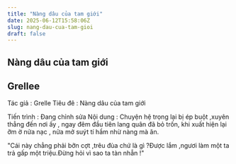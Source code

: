 ```yaml
---
title: "Nàng dâu của tam giới"
date: 2025-06-12T15:58:06Z
slug: nang-dau-cua-tam-gioi
draft: false
---
```


## Nàng dâu của tam giới

## Grellee

Tác giả : Grelle
Tiêu đê : Nàng dâu của tam giới 
 
Tiến trình : Đang chỉnh sửa
Nội dung : Chuyện hệ trọng lại bị ép buột ,xuyên thẳng đến nơi ấy , ngay đêm đầu tiên lang quân đã bỏ trốn, khi xuất hiện lại ỡm ờ nửa nạc , nửa mở suýt tí hầm nhừ nàng mà ăn.
 
"Cái này chẳng phải bỡn cợt ,trêu đùa chứ là gì ?Được lắm ,ngươi làm một ta trả gấp một triệu.Đừng hỏi vì sao ta tàn nhẫn !"
 ​